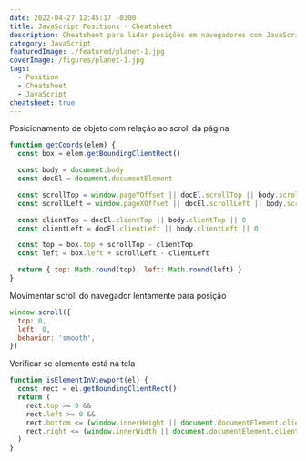 ```yaml
---
date: 2022-04-27 12:45:17 -0300
title: JavaScript Positions - Cheatsheet
description: Cheatsheet para lidar posições em navegadores com JavaScript
category: JavaScript
featuredImage: ./featured/planet-1.jpg
coverImage: /figures/planet-1.jpg
tags:
  - Position
  - Cheatsheet
  - JavaScript
cheatsheet: true  
---
```


Posicionamento de objeto com relação ao scroll da página

```javascript
function getCoords(elem) {
  const box = elem.getBoundingClientRect()

  const body = document.body
  const docEl = document.documentElement

  const scrollTop = window.pageYOffset || docEl.scrollTop || body.scrollTop
  const scrollLeft = window.pageXOffset || docEl.scrollLeft || body.scrollLeft

  const clientTop = docEl.clientTop || body.clientTop || 0
  const clientLeft = docEl.clientLeft || body.clientLeft || 0

  const top = box.top + scrollTop - clientTop
  const left = box.left + scrollLeft - clientLeft

  return { top: Math.round(top), left: Math.round(left) }
}
```

Movimentar scroll do navegador lentamente para posição

```javascript
window.scroll({
  top: 0,
  left: 0,
  behavior: 'smooth',
})
```

Verificar se elemento está na tela

```javascript
function isElementInViewport(el) {
  const rect = el.getBoundingClientRect()
  return (
    rect.top >= 0 &&
    rect.left >= 0 &&
    rect.bottom <= (window.innerHeight || document.documentElement.clientHeight) &&
    rect.right <= (window.innerWidth || document.documentElement.clientWidth)
  )
}
```

